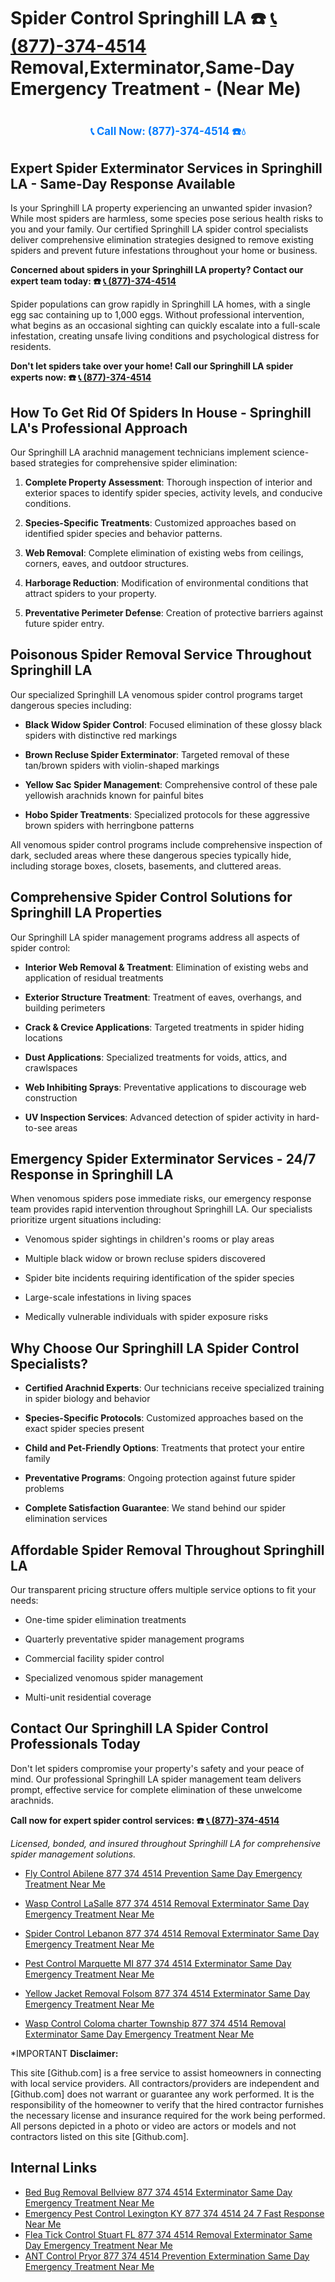 # Spider Control Springhill LA ☎️ [📞 (877)-374-4514](https://pest-control-4514.netlify.app) Removal,Exterminator,Same-Day Emergency Treatment - (Near Me)
# 

<p align="center" style="font-size: 1.2em; font-weight: bold; margin: 20px 0;">
  <a href="https://pest-control-4514.netlify.app" target="_blank" style="color: #007BFF; text-decoration: none;">📞 Call Now: (877)-374-4514 ☎️💧</a>
</p>

## Expert Spider Exterminator Services in Springhill LA - Same-Day Response Available

Is your Springhill LA property experiencing an unwanted spider invasion? While most spiders are harmless, some species pose serious health risks to you and your family. Our certified Springhill LA spider control specialists deliver comprehensive elimination strategies designed to remove existing spiders and prevent future infestations throughout your home or business.

**Concerned about spiders in your Springhill LA property? Contact our expert team today: ☎️ [📞 (877)-374-4514](https://pest-control-4514.netlify.app)**

Spider populations can grow rapidly in Springhill LA homes, with a single egg sac containing up to 1,000 eggs. Without professional intervention, what begins as an occasional sighting can quickly escalate into a full-scale infestation, creating unsafe living conditions and psychological distress for residents.

**Don't let spiders take over your home! Call our Springhill LA spider experts now: ☎️ [📞 (877)-374-4514](https://pest-control-4514.netlify.app)**

## How To Get Rid Of Spiders In House - Springhill LA's Professional Approach

Our Springhill LA arachnid management technicians implement science-based strategies for comprehensive spider elimination:

1. **Complete Property Assessment**: Thorough inspection of interior and exterior spaces to identify spider species, activity levels, and conducive conditions.

2. **Species-Specific Treatments**: Customized approaches based on identified spider species and behavior patterns.

3. **Web Removal**: Complete elimination of existing webs from ceilings, corners, eaves, and outdoor structures.

4. **Harborage Reduction**: Modification of environmental conditions that attract spiders to your property.

5. **Preventative Perimeter Defense**: Creation of protective barriers against future spider entry.

## Poisonous Spider Removal Service Throughout Springhill LA

Our specialized Springhill LA venomous spider control programs target dangerous species including:

- **Black Widow Spider Control**: Focused elimination of these glossy black spiders with distinctive red markings

- **Brown Recluse Spider Exterminator**: Targeted removal of these tan/brown spiders with violin-shaped markings

- **Yellow Sac Spider Management**: Comprehensive control of these pale yellowish arachnids known for painful bites

- **Hobo Spider Treatments**: Specialized protocols for these aggressive brown spiders with herringbone patterns

All venomous spider control programs include comprehensive inspection of dark, secluded areas where these dangerous species typically hide, including storage boxes, closets, basements, and cluttered areas.

## Comprehensive Spider Control Solutions for Springhill LA Properties

Our Springhill LA spider management programs address all aspects of spider control:

- **Interior Web Removal & Treatment**: Elimination of existing webs and application of residual treatments

- **Exterior Structure Treatment**: Treatment of eaves, overhangs, and building perimeters

- **Crack & Crevice Applications**: Targeted treatments in spider hiding locations

- **Dust Applications**: Specialized treatments for voids, attics, and crawlspaces

- **Web Inhibiting Sprays**: Preventative applications to discourage web construction

- **UV Inspection Services**: Advanced detection of spider activity in hard-to-see areas

## Emergency Spider Exterminator Services - 24/7 Response in Springhill LA

When venomous spiders pose immediate risks, our emergency response team provides rapid intervention throughout Springhill LA. Our specialists prioritize urgent situations including:

- Venomous spider sightings in children's rooms or play areas

- Multiple black widow or brown recluse spiders discovered

- Spider bite incidents requiring identification of the spider species

- Large-scale infestations in living spaces

- Medically vulnerable individuals with spider exposure risks

## Why Choose Our Springhill LA Spider Control Specialists?

- **Certified Arachnid Experts**: Our technicians receive specialized training in spider biology and behavior

- **Species-Specific Protocols**: Customized approaches based on the exact spider species present

- **Child and Pet-Friendly Options**: Treatments that protect your entire family

- **Preventative Programs**: Ongoing protection against future spider problems

- **Complete Satisfaction Guarantee**: We stand behind our spider elimination services

## Affordable Spider Removal Throughout Springhill LA

Our transparent pricing structure offers multiple service options to fit your needs:

- One-time spider elimination treatments

- Quarterly preventative spider management programs

- Commercial facility spider control

- Specialized venomous spider management

- Multi-unit residential coverage

## Contact Our Springhill LA Spider Control Professionals Today

Don't let spiders compromise your property's safety and your peace of mind. Our professional Springhill LA spider management team delivers prompt, effective service for complete elimination of these unwelcome arachnids.

**Call now for expert spider control services: ☎️ [📞 (877)-374-4514](https://pest-control-4514.netlify.app)**

*Licensed, bonded, and insured throughout Springhill LA for comprehensive spider management solutions.*


- [Fly Control Abilene 877 374 4514 Prevention Same Day Emergency Treatment Near Me](https://github.com/allyoucaneatsushiin/plumbing-texas/blob/main/Fly-Control-Abilene-877-374-4514-Prevention-Same-Day-Emergency-Treatment-Near-Me.md)
- [Wasp Control LaSalle 877 374 4514 Removal Exterminator Same Day Emergency Treatment Near Me](https://github.com/allyoucaneatsushiin/plumbing-texas/blob/main/Wasp-Control-LaSalle-877-374-4514-Removal-Exterminator-Same-Day-Emergency-Treatment-Near-Me.md)
- [Spider Control Lebanon 877 374 4514 Removal Exterminator Same Day Emergency Treatment Near Me](https://github.com/allyoucaneatsushiin/plumbing-texas/blob/main/Spider-Control-Lebanon-877-374-4514-Removal-Exterminator-Same-Day-Emergency-Treatment-Near-Me.md)


- [Pest Control Marquette MI 877 374 4514 Exterminator Same Day Emergency Treatment Near Me](https://github.com/allyoucaneatsushiin/plumbing-texas/blob/main/Pest-Control-Marquette-MI-877-374-4514-Exterminator-Same-Day-Emergency-Treatment-Near-Me.md)
- [Yellow Jacket Removal Folsom 877 374 4514 Exterminator Same Day Emergency Treatment Near Me](https://github.com/allyoucaneatsushiin/plumbing-texas/blob/main/Yellow-Jacket-Removal-Folsom-877-374-4514-Exterminator-Same-Day-Emergency-Treatment-Near-Me.md)
- [Wasp Control Coloma charter Township 877 374 4514 Removal Exterminator Same Day Emergency Treatment Near Me](https://github.com/allyoucaneatsushiin/plumbing-texas/blob/main/Wasp-Control-Coloma-charter-Township-877-374-4514-Removal-Exterminator-Same-Day-Emergency-Treatment-Near-Me.md)


*IMPORTANT **Disclaimer:**  

This site [Github.com] is a free service to assist homeowners in connecting with local service providers. All contractors/providers are independent and [Github.com] does not warrant or guarantee any work performed. It is the responsibility of the homeowner to verify that the hired contractor furnishes the necessary license and insurance required for the work being performed. All persons depicted in a photo or video are actors or models and not contractors listed on this site [Github.com].


## Internal Links
- [Bed Bug Removal Bellview 877 374 4514 Exterminator Same Day Emergency Treatment Near Me](https://github.com/allyoucaneatsushiin/plumbing-texas/blob/main/Bed-Bug-Removal-Bellview-877-374-4514-Exterminator-Same-Day-Emergency-Treatment-Near-Me.md)
- [Emergency Pest Control Lexington KY 877 374 4514 24 7 Fast Response Near Me](https://github.com/allyoucaneatsushiin/plumbing-texas/blob/main/Emergency-Pest-Control-Lexington-KY-877-374-4514-24-7-Fast-Response-Near-Me.md)
- [Flea Tick Control Stuart FL 877 374 4514 Removal Exterminator Same Day Emergency Treatment Near Me](https://github.com/allyoucaneatsushiin/plumbing-texas/blob/main/Flea-Tick-Control-Stuart-FL-877-374-4514-Removal-Exterminator-Same-Day-Emergency-Treatment-Near-Me.md)
- [ANT Control Pryor 877 374 4514 Prevention Extermination Same Day Emergency Treatment Near Me](https://github.com/allyoucaneatsushiin/plumbing-texas/blob/main/ANT-Control-Pryor-877-374-4514-Prevention-Extermination-Same-Day-Emergency-Treatment-Near-Me.md)
